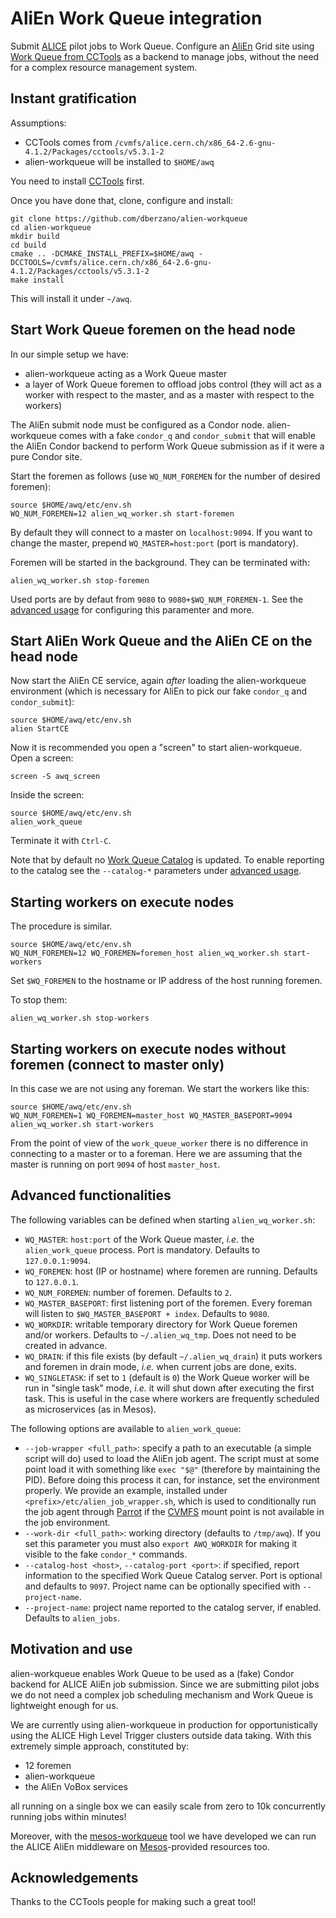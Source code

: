AliEn Work Queue integration
============================

Submit [ALICE](https://alice.cern.ch) pilot jobs to Work Queue. Configure an
[AliEn](https://alien.cern.ch) Grid site using [Work Queue from
CCTools](http://ccl.cse.nd.edu/software/manuals/workqueue.html) as a backend to
manage jobs, without the need for a complex resource management system.


Instant gratification
---------------------

Assumptions:

* CCTools comes from `/cvmfs/alice.cern.ch/x86_64-2.6-gnu-4.1.2/Packages/cctools/v5.3.1-2`
* alien-workqueue will be installed to `$HOME/awq`

You need to install [CCTools](http://ccl.cse.nd.edu/software/downloadfiles.php)
first.

Once you have done that, clone, configure and install:

    git clone https://github.com/dberzano/alien-workqueue
    cd alien-workqueue
    mkdir build
    cd build
    cmake .. -DCMAKE_INSTALL_PREFIX=$HOME/awq -DCCTOOLS=/cvmfs/alice.cern.ch/x86_64-2.6-gnu-4.1.2/Packages/cctools/v5.3.1-2
    make install

This will install it under `~/awq`.


Start Work Queue foremen on the head node
-----------------------------------------

In our simple setup we have:

* alien-workqueue acting as a Work Queue master
* a layer of Work Queue foremen to offload jobs control (they will act as a
  worker with respect to the master, and as a master with respect to the
  workers)

The AliEn submit node must be configured as a Condor node. alien-workqueue
comes with a fake `condor_q` and `condor_submit` that will enable the AliEn
Condor backend to perform Work Queue submission as if it were a pure Condor
site.

Start the foremen as follows (use `WQ_NUM_FOREMEN` for the number of desired
foremen):

    source $HOME/awq/etc/env.sh
    WQ_NUM_FOREMEN=12 alien_wq_worker.sh start-foremen

By default they will connect to a master on `localhost:9094`. If you want to
change the master, prepend `WQ_MASTER=host:port` (port is mandatory).

Foremen will be started in the background. They can be terminated with:

    alien_wq_worker.sh stop-foremen

Used ports are by defaut from `9080` to `9080+$WQ_NUM_FOREMEN-1`. See the
[advanced usage](#advanced-functionalities) for configuring this paramenter and
more.


Start AliEn Work Queue and the AliEn CE on the head node
--------------------------------------------------------

Now start the AliEn CE service, again *after* loading the alien-workqueue
environment (which is necessary for AliEn to pick our fake `condor_q` and
`condor_submit`):

    source $HOME/awq/etc/env.sh
    alien StartCE

Now it is recommended you open a "screen" to start alien-workqueue. Open a
screen:

    screen -S awq_screen

Inside the screen:

    source $HOME/awq/etc/env.sh
    alien_work_queue

Terminate it with `Ctrl-C`.

Note that by default no [Work Queue
Catalog](http://ccl.cse.nd.edu/software/manuals/catalog.html) is updated. To
enable reporting to the catalog see the `--catalog-*` parameters under
[advanced usage](#advanced-functionalities).


Starting workers on execute nodes
---------------------------------

The procedure is similar.

    source $HOME/awq/etc/env.sh
    WQ_NUM_FOREMEN=12 WQ_FOREMEN=foremen_host alien_wq_worker.sh start-workers

Set `$WQ_FOREMEN` to the hostname or IP address of the host running foremen.

To stop them:

    alien_wq_worker.sh stop-workers


Starting workers on execute nodes without foremen (connect to master only)
--------------------------------------------------------------------------

In this case we are not using any foreman. We start the workers like this:

    source $HOME/awq/etc/env.sh
    WQ_NUM_FOREMEN=1 WQ_FOREMEN=master_host WQ_MASTER_BASEPORT=9094 alien_wq_worker.sh start-workers

From the point of view of the `work_queue_worker` there is no difference in
connecting to a master or to a foreman. Here we are assuming that the master is
running on port `9094` of host `master_host`.


Advanced functionalities
------------------------

The following variables can be defined when starting `alien_wq_worker.sh`:

* `WQ_MASTER`: `host:port` of the Work Queue master, _i.e._ the
  `alien_work_queue` process. Port is mandatory. Defaults to `127.0.0.1:9094`.
* `WQ_FOREMEN`: host (IP or hostname) where foremen are running. Defaults to
  `127.0.0.1`.
* `WQ_NUM_FOREMEN`: number of foremen. Defaults to `2`.
* `WQ_MASTER_BASEPORT`: first listening port of the foremen. Every foreman will
  listen to `$WQ_MASTER_BASEPORT + index`. Defaults to `9080`.
* `WQ_WORKDIR`: writable temporary directory for Work Queue foremen and/or
  workers. Defaults to `~/.alien_wq_tmp`. Does not need to be created in
  advance.
* `WQ_DRAIN`: if this file exists (by default `~/.alien_wq_drain`) it puts
  workers and foremen in drain mode, _i.e._ when current jobs are done, exits.
* `WQ_SINGLETASK`: if set to `1` (default is `0`) the Work Queue worker will be
  run in "single task" mode, _i.e._ it will shut down after executing the first
  task. This is useful in the case where workers are frequently scheduled as
  microservices (as in Mesos).

The following options are available to `alien_work_queue`:

* `--job-wrapper <full_path>`: specify a path to an executable (a simple script
  will do) used to load the AliEn job agent. The script must at some point load
  it with something like `exec "$@"` (therefore by maintaining the PID). Before
  doing this process it can, for instance, set the environment properly. We
  provide an example, installed under `<prefix>/etc/alien_job_wrapper.sh`, which
  is used to conditionally run the job agent through
  [Parrot](http://ccl.cse.nd.edu/software/parrot/) if the
  [CVMFS](https://cernvm.cern.ch/portal/filesystem) mount point is not available
  in the job environment.
* `--work-dir <full_path>`: working directory (defaults to `/tmp/awq`). If you
  set this parameter you must also `export AWQ_WORKDIR` for making it visible
  to the fake `condor_*` commands.
* `--catalog-host <host>`, `--catalog-port <port>`: if specified, report
  information to the specified Work Queue Catalog server. Port is optional and
  defaults to `9097`. Project name can be optionally specified with
  `--project-name`.
* `--project-name`: project name reported to the catalog server, if enabled.
  Defaults to `alien_jobs`.


Motivation and use
------------------

alien-workqueue enables Work Queue to be used as a (fake) Condor backend for
ALICE AliEn job submission. Since we are submitting pilot jobs we do not need a
complex job scheduling mechanism and Work Queue is lightweight enough for us.

We are currently using alien-workqueue in production for opportunistically
using the ALICE High Level Trigger clusters outside data taking. With this
extremely simple approach, constituted by:

* 12 foremen
* alien-workqueue
* the AliEn VoBox services

all running on a single box we can easily scale from zero to 10k concurrently
running jobs within minutes!

Moreover, with the [mesos-workqueue](https://github.com/alisw/mesos-workqueue)
tool we have developed we can run the ALICE AliEn middleware on
[Mesos](http://mesos.apache.org/)-provided resources too.


Acknowledgements
----------------

Thanks to the CCTools people for making such a great tool!
